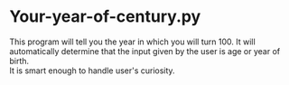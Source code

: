 # Your-year-of-century.py
This program will tell you the year in which you will turn 100. 
It will automatically determine that the input given by the user is age or year of birth.  
It is smart enough to handle user's curiosity. 
